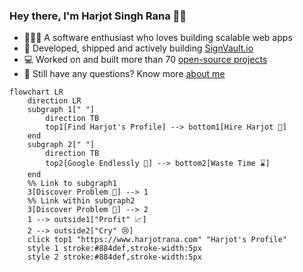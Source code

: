 ### Hey there, I'm Harjot Singh Rana 👋🏼

- 🧑🏽‍💻 A software enthusiast who loves building scalable web apps
- 🚀 Developed, shipped and actively building [SignVault.io](https://www.signvault.io)  
- 💻 Worked on and built more than 70 [open-source projects](https://github.com/HarjjotSinghh?tab=repositories)  
- 🔗 Still have any questions? Know more [about me](https://www.harjotrana.com)

```mermaid
flowchart LR
    direction LR
    subgraph 1[" "]
        direction TB
        top1[Find Harjot's Profile] --> bottom1[Hire Harjot 🤝]
    end
    subgraph 2[" "]
        direction TB
        top2[Google Endlessly 🔎] --> bottom2[Waste Time ⌛]
    end
    %% Link to subgraph1
    3[Discover Problem 🐛] --> 1
    %% Link within subgraph2
    3[Discover Problem 🐛] --> 2
    1 --> outside1["Profit" 📈]
    2 --> outside2["Cry" 😢]
    click top1 "https://www.harjotrana.com" "Harjot's Profile"
    style 1 stroke:#884def,stroke-width:5px
    style 2 stroke:#884def,stroke-width:5px
```

